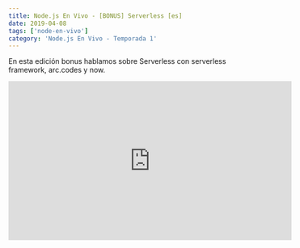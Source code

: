 ```yaml
---
title: Node.js En Vivo - [BONUS] Serverless [es]
date: 2019-04-08
tags: ['node-en-vivo']
category: 'Node.js En Vivo - Temporada 1'
---
```

En esta edición bonus hablamos sobre Serverless con serverless framework, arc.codes y now.

<iframe class="mt-2" width="560" height="315" src="https://www.youtube.com/embed/rj-Wo6sKGz4" title="YouTube video player" frameborder="0" allow="accelerometer; autoplay; clipboard-write; encrypted-media; gyroscope; picture-in-picture" allowfullscreen></iframe>
